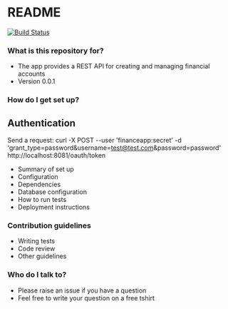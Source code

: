 # README #

[![Build Status](https://travis-ci.org/mattcopas/financeapp-data-service.svg?branch=add-oauth2-security)](https://travis-ci.org/mattcopas/financeapp-data-service)

### What is this repository for? ###

* The app provides a REST API for creating and managing financial accounts
* Version 0.0.1

### How do I get set up? ###

## Authentication ##
Send a request:
curl -X POST
    --user 'financeapp:secret'
    -d 'grant_type=password&username=test@test.com&password=password'
    http://localhost:8081/oauth/token

* Summary of set up
* Configuration
* Dependencies
* Database configuration
* How to run tests
* Deployment instructions

### Contribution guidelines ###

* Writing tests
* Code review
* Other guidelines

### Who do I talk to? ###

* Please raise an issue if you have a question
* Feel free to write your question on a free tshirt

